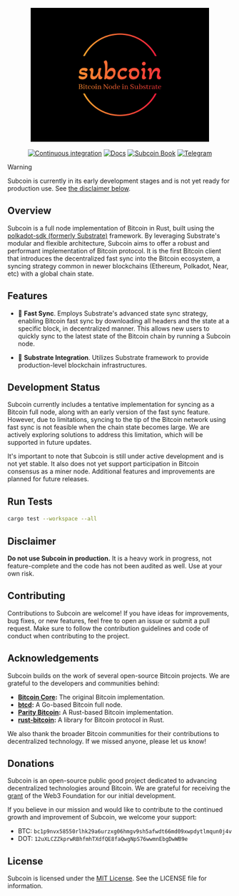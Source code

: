 <div align="center">

<p align="center"><img width="400" src="./docs/src/images/subcoin-high-resolution-logo.png" alt="Subcoin logo"></p>

[![Continuous integration](https://github.com/subcoin-project/subcoin/actions/workflows/ci.yml/badge.svg)](https://github.com/subcoin-project/subcoin/actions/workflows/ci.yml)
[![Docs](https://github.com/subcoin-project/subcoin/actions/workflows/docs.yml/badge.svg)](https://subcoin-project.github.io/subcoin)
[![Subcoin Book](https://img.shields.io/badge/User%20Guide-blue?logo=mdBook&logoColor=%23292b2e&link=https%3A%2F%2Fsubcoin-project.github.io%2Fsubcoin%2Fbook)](https://subcoin-project.github.io/subcoin/book)
[![Telegram](https://img.shields.io/badge/Telegram-blue?color=gray&logo=telegram&logoColor=%#64b5ef)](https://t.me/subcoin_project)

</div>

> [!WARNING]
>
> Subcoin is currently in its early development stages and is not yet ready for production use.
> See [the disclaimer below](#disclaimer).

## Overview

Subcoin is a full node implementation of Bitcoin in Rust, built using the [polkadot-sdk (formerly Substrate)](https://github.com/paritytech/polkadot-sdk) framework.
By leveraging Substrate's modular and flexible architecture, Subcoin aims to offer a robust
and performant implementation of Bitcoin protocol. It is the first Bitcoin client that
introduces the decentralized fast sync into the Bitcoin ecosystem, a syncing strategy common
in newer blockchains (Ethereum, Polkadot, Near, etc) with a global chain state.

## Features

- 🔄 **Fast Sync**. Employs Substrate's advanced state sync strategy, enabling Bitcoin fast sync
  by downloading all headers and the state at a specific block, in decentralized manner. This allows
  new users to quickly sync to the latest state of the Bitcoin chain by running a Subcoin node.

- 🔗 **Substrate Integration**. Utilizes Substrate framework to provide production-level blockchain infrastructures.

## Development Status

Subcoin currently includes a tentative implementation for syncing as a Bitcoin full node, along with an
early version of the fast sync feature. However, due to limitations, syncing to the tip of the Bitcoin
network using fast sync is not feasible when the chain state becomes large. We are actively exploring
solutions to address this limitation, which will be supported in future updates.

It's important to note that Subcoin is still under active development and is not yet stable. It also
does not yet support participation in Bitcoin consensus as a miner node. Additional features and
improvements are planned for future releases.

## Run Tests

```bash
cargo test --workspace --all
```

## Disclaimer

**Do not use Subcoin in production.** It is a heavy work in progress, not feature-complete and the code
has not been audited as well. Use at your own risk.

## Contributing

Contributions to Subcoin are welcome! If you have ideas for improvements, bug fixes, or new features,
feel free to open an issue or submit a pull request. Make sure to follow the contribution guidelines
and code of conduct when contributing to the project.

## Acknowledgements

Subcoin builds on the work of several open-source Bitcoin projects. We are grateful to the developers and communities behind:

- **[Bitcoin Core](https://github.com/bitcoin/bitcoin):** The original Bitcoin implementation.
- **[btcd](https://github.com/btcsuite/btcd):** A Go-based Bitcoin full node.
- **[Parity Bitcoin](https://github.com/paritytech/parity-bitcoin):** A Rust-based Bitcoin implementation.
- **[rust-bitcoin](https://github.com/rust-bitcoin/rust-bitcoin):** A library for Bitcoin protocol in Rust.

We also thank the broader Bitcoin communities for their contributions to decentralized technology. If we missed anyone, please let us know!

## Donations

Subcoin is an open-source public good project dedicated to advancing decentralized technologies around Bitcoin.
We are grateful for receiving the [grant](https://github.com/w3f/Grants-Program/pull/2304) of the Web3 Foundation
for our initial development.

If you believe in our mission and would like to contribute to the continued growth and improvement of Subcoin,
we welcome your support:

- BTC: `bc1p9nvx58550rlhk29a6urzxg06hmgv9sh5afwdt66md09xwpdytlmqun0j4v`
- DOT: `12uXLCZZkprwRBhfmhTXdfQE8faQwgNpS76wwmnEbgDwWB9e`

## License

Subcoin is licensed under the [MIT License](LICENSE). See the LICENSE file for information.
